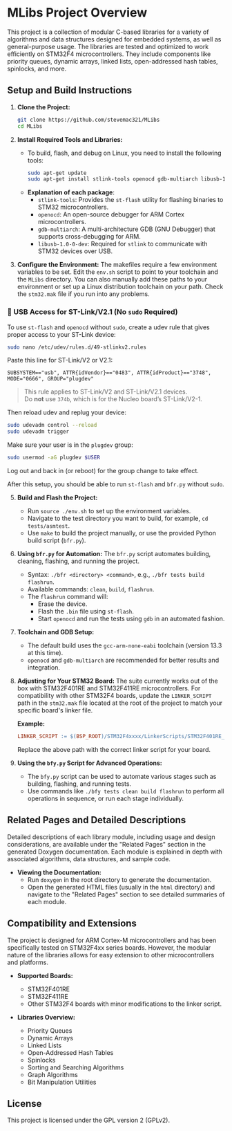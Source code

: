 # MLibs Project Overview

This project is a collection of modular C-based libraries for a variety of algorithms and data structures designed for embedded systems, as well as general-purpose usage. The libraries are tested and optimized to work efficiently on STM32F4 microcontrollers. They include components like priority queues, dynamic arrays, linked lists, open-addressed hash tables, spinlocks, and more.

## Setup and Build Instructions

1. **Clone the Project:**
   ```bash
   git clone https://github.com/stevemac321/MLibs
   cd MLibs
   ```

2. **Install Required Tools and Libraries:**
   - To build, flash, and debug on Linux, you need to install the following tools:
     ```bash
     sudo apt-get update
     sudo apt-get install stlink-tools openocd gdb-multiarch libusb-1.0-0-dev
     ```
   - **Explanation of each package**:
     - `stlink-tools`: Provides the `st-flash` utility for flashing binaries to STM32 microcontrollers.
     - `openocd`: An open-source debugger for ARM Cortex microcontrollers.
     - `gdb-multiarch`: A multi-architecture GDB (GNU Debugger) that supports cross-debugging for ARM.
     - `libusb-1.0-0-dev`: Required for `stlink` to communicate with STM32 devices over USB.

3. **Configure the Environment:**
   The makefiles require a few environment variables to be set. Edit the `env.sh` script to point to your toolchain and the `MLibs` directory. You can also manually add these paths to your environment or set up a Linux distribution toolchain on your path. Check the `stm32.mak` file if you run into any problems.

  ### 🔐 USB Access for ST-Link/V2.1 (No `sudo` Required)

To use `st-flash` and `openocd` without `sudo`, create a udev rule that gives proper access to your ST-Link device:

```bash
sudo nano /etc/udev/rules.d/49-stlinkv2.rules
```

Paste this line for ST-Link/V2 or V2.1:

```
SUBSYSTEM=="usb", ATTR{idVendor}=="0483", ATTR{idProduct}=="3748", MODE="0666", GROUP="plugdev"
```

> This rule applies to ST-Link/V2 and ST-Link/V2.1 devices.  
> Do **not** use `374b`, which is for the Nucleo board’s ST-Link/V2-1.

Then reload udev and replug your device:

```bash
sudo udevadm control --reload
sudo udevadm trigger
```

Make sure your user is in the `plugdev` group:

```bash
sudo usermod -aG plugdev $USER
```

Log out and back in (or reboot) for the group change to take effect.

After this setup, you should be able to run `st-flash` and `bfr.py` without `sudo`. 

5. **Build and Flash the Project:**
   - Run `source ./env.sh` to set up the environment variables.
   - Navigate to the test directory you want to build, for example, `cd tests/asmtest`.
   - Use `make` to build the project manually, or use the provided Python build script (`bfr.py`).

6. **Using `bfr.py` for Automation:**
   The `bfr.py` script automates building, cleaning, flashing, and running the project.
   - Syntax: `./bfr <directory> <command>`, e.g., `./bfr tests build flashrun`.
   - Available commands: `clean`, `build`, `flashrun`.
   - The `flashrun` command will:
     - Erase the device.
     - Flash the `.bin` file using `st-flash`.
     - Start `openocd` and run the tests using `gdb` in an automated fashion.

7. **Toolchain and GDB Setup:**
   - The default build uses the `gcc-arm-none-eabi` toolchain (version 13.3 at this time).
   - `openocd` and `gdb-multiarch` are recommended for better results and integration.

8. **Adjusting for Your STM32 Board:**
   The suite currently works out of the box with STM32F401RE and STM32F411RE microcontrollers. For compatibility with other STM32F4 boards, update the `LINKER_SCRIPT` path in the `stm32.mak` file located at the root of the project to match your specific board's linker file.

   **Example:**
   ```makefile
   LINKER_SCRIPT := $(BSP_ROOT)/STM32F4xxxx/LinkerScripts/STM32F401RE_flash.lds
   ```
   Replace the above path with the correct linker script for your board.

9. **Using the `bfy.py` Script for Advanced Operations:**
   - The `bfy.py` script can be used to automate various stages such as building, flashing, and running tests.
   - Use commands like `./bfy tests clean build flashrun` to perform all operations in sequence, or run each stage individually.

## Related Pages and Detailed Descriptions

Detailed descriptions of each library module, including usage and design considerations, are available under the "Related Pages" section in the generated Doxygen documentation. Each module is explained in depth with associated algorithms, data structures, and sample code.

- **Viewing the Documentation:**
   - Run `doxygen` in the root directory to generate the documentation.
   - Open the generated HTML files (usually in the `html` directory) and navigate to the "Related Pages" section to see detailed summaries of each module.

## Compatibility and Extensions

The project is designed for ARM Cortex-M microcontrollers and has been specifically tested on STM32F4xx series boards. However, the modular nature of the libraries allows for easy extension to other microcontrollers and platforms.

- **Supported Boards:**
  - STM32F401RE
  - STM32F411RE
  - Other STM32F4 boards with minor modifications to the linker script.

- **Libraries Overview:**
  - Priority Queues
  - Dynamic Arrays
  - Linked Lists
  - Open-Addressed Hash Tables
  - Spinlocks
  - Sorting and Searching Algorithms
  - Graph Algorithms
  - Bit Manipulation Utilities

## License

This project is licensed under the GPL version 2 (GPLv2).


